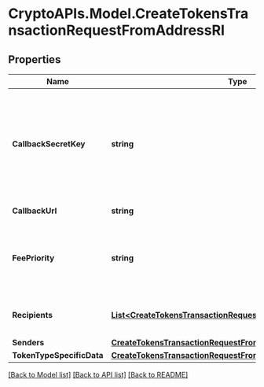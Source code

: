 # CryptoAPIs.Model.CreateTokensTransactionRequestFromAddressRI

## Properties

Name | Type | Description | Notes
------------ | ------------- | ------------- | -------------
**CallbackSecretKey** | **string** | Represents the Secret Key value provided by the customer. This field is used for security purposes during the callback notification, in order to prove the sender of the callback as Crypto APIs. | 
**CallbackUrl** | **string** | Verified URL for sending callbacks | 
**FeePriority** | **string** | Represents the fee priority of the automation, whether it is \&quot;slow\&quot;, \&quot;standard\&quot; or \&quot;fast\&quot;. | 
**Recipients** | [**List&lt;CreateTokensTransactionRequestFromAddressRIRecipients&gt;**](CreateTokensTransactionRequestFromAddressRIRecipients.md) | Defines the destination for the transaction, i.e. the recipient(s). | 
**Senders** | [**CreateTokensTransactionRequestFromAddressRISenders**](CreateTokensTransactionRequestFromAddressRISenders.md) |  | 
**TokenTypeSpecificData** | [**CreateTokensTransactionRequestFromAddressRIS**](CreateTokensTransactionRequestFromAddressRIS.md) |  | 

[[Back to Model list]](../README.md#documentation-for-models) [[Back to API list]](../README.md#documentation-for-api-endpoints) [[Back to README]](../README.md)


